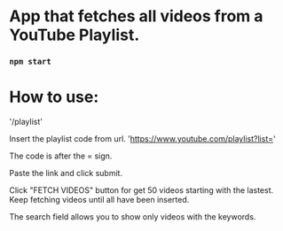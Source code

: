 # App that fetches all videos from a YouTube Playlist. 

### `npm start`


# How to use:

'/playlist'

Insert the playlist code from url. 
'https://www.youtube.com/playlist?list='

The code is after the = sign.

Paste the link and click submit.

Click "FETCH VIDEOS" button for get 50 videos starting with the lastest.
Keep fetching videos until all have been inserted.

The search field allows you to show only videos with the keywords.

